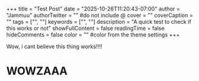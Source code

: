 +++
title = "Test Post"
date = "2025-10-26T11:20:43-07:00"
author = "Jammuu"
authorTwitter = "" #do not include @
cover = ""
coverCaption = ""
tags = ["", ""]
keywords = ["", ""]
description = "A quick test to check if this works or not"
showFullContent = false
readingTime = false
hideComments = false
color = "" #color from the theme settings
+++

Wow, i cant believe this thing works!!!!
# WOWZAAA

